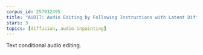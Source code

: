 ```yaml
---
corpus_id: 257912495
title: "AUDIT: Audio Editing by Following Instructions with Latent Diffusion Models"
stars: 3
topics: [diffusion, audio inpainting]
---
```


Text conditional audio editing.
